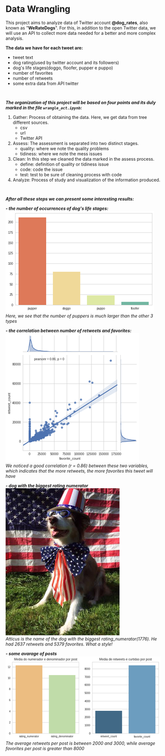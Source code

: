 # Data Wrangling

This project aims to analyze data of Twitter account **@dog_rates**, also known as "**WeRateDogs**".
For this, in addition to the open Twitter data, we will use an API to collect more data needed for a better and more complex analysis.
<br>

**The data we have for each tweet are:**
- tweet text
- dog rating(used by twitter account and its followers)
- dog's life stages(doggo, floofer, pupper e puppo)
- number of favorites
- number of retweets
- some extra data from API twitter

<br>

***The organization of this project will be based on four points and its duly marked in the file `wrangle_act.ipynb`:***
1. Gather: Process of obtaining the data. Here, we get data from tree different sources.
    - csv 
    - url
    - Twitter API 
2. Assess: The assessment is separated into two distinct stages.
    - quality: where we note the quality problems
    - tidiness: where we note the mess issues
3. Clean: In this step we cleaned the data marked in the assess process.
    - define: definition of quality or tidiness issue
    - code: code the issue
    - test: test to be sure of cleaning process with code
4. Analyze: Process of study and visualization of the information produced.

<br>

***After all these steps we can present some interesting results:***
<br>

***- the number of occurrences of dog's life stages:***
![ALT](/pics/img1.png "dogs's life stages count")<br>
*Here, we see that the number of puppers is much larger than the other 3 types*


***- the correlation between number of retweets and favorites:***
![ALT](/pics/img2.png "retweets vs favorites")<br>
*We noticed a good correlation (r = 0.86) between these two variables, which indicates that the more retweets, the more favorites this tweet will have*


***- dog with the biggest rating numerator***
![ALT](/pics/img3.png "biggest rating numerator")<br>
*Atticus is the name of the dog with the biggest rating_numerator(1776). He had 2637 retweets and 5379 favorites. What a style!*


***- some avarage of posts***
![ALT](/pics/img4.png "some metrics")<br>
*The average retweets per post is between 2000 and 3000, while average favorites per post is greater than 8000*


<br>

